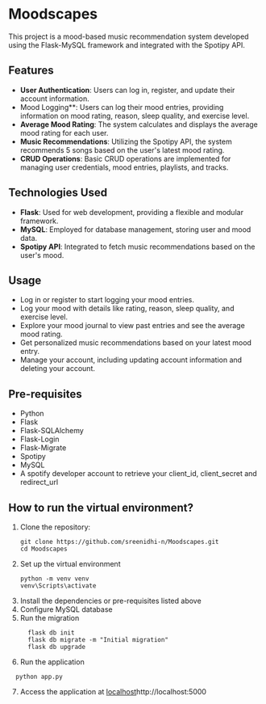 # Moodscapes 
This project is a mood-based music recommendation system developed using the Flask-MySQL framework and integrated with the Spotipy API.  

## Features
- **User Authentication**: Users can log in, register, and update their account information.
- Mood Logging**: Users can log their mood entries, providing information on mood rating, reason, sleep quality, and exercise level.
- **Average Mood Rating**: The system calculates and displays the average mood rating for each user.
- **Music Recommendations**: Utilizing the Spotipy API, the system recommends 5 songs based on the user's latest mood rating.
- **CRUD Operations**: Basic CRUD operations are implemented for managing user credentials, mood entries, playlists, and tracks.

## Technologies Used
- **Flask**: Used for web development, providing a flexible and modular framework.
- **MySQL**: Employed for database management, storing user and mood data.
- **Spotipy API**: Integrated to fetch music recommendations based on the user's mood.

## Usage
- Log in or register to start logging your mood entries.
- Log your mood with details like rating, reason, sleep quality, and exercise level.
- Explore your mood journal to view past entries and see the average mood rating.
- Get personalized music recommendations based on your latest mood entry.
- Manage your account, including updating account information and deleting your account.

## Pre-requisites
- Python
- Flask
- Flask-SQLAlchemy
- Flask-Login
- Flask-Migrate
- Spotipy
- MySQL
- A spotify developer account to retrieve your client_id, client_secret and redirect_url

## How to run the virtual environment? 
1. Clone the repository:
    ```
    git clone https://github.com/sreenidhi-n/Moodscapes.git
    cd Moodscapes
    ```
2. Set up the virtual environment
    ```
    python -m venv venv
    venv\Scripts\activate
    ```
3. Install the dependencies or pre-requisites listed above
4. Configure MySQL database
5. Run the migration
    ```
      flask db init
      flask db migrate -m "Initial migration"
      flask db upgrade
    ```
6. Run the application
```
  python app.py
```
7. Access the application at [localhost](http://localhost:5000)http://localhost:5000
